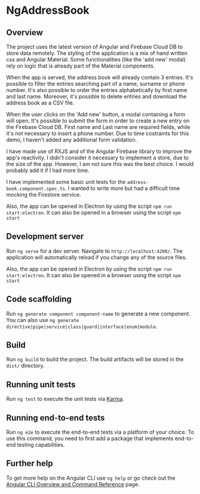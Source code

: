# NgAddressBook

## Overview

The project uses the latest version of Angular and Firebase Cloud DB to store data remotely.
The styling of the application is a mix of hand written css and Angular Material. Some functionalities (like the 'add new' modal) rely on logic that is already part of the Material components.

When the app is served, the address book will already contain 3 entries. It's possible to filter the entries searching part of a name, surname or phone number. It's also possible to order the entries alphabetically by first name and last name. Moreover, it's possible to delete entries and download the address book as a CSV file.

When the user clicks on the 'Add new' button, a modal containing a form will open. It's possible to submit the form in order to create a new entry on the Firebase Cloud DB. First name and Last name are required fields, while it's not necessary to insert a phone number. Due to time costraints for this demo, I haven't added any additional form validation.

I have made use of RXJS and of the Angular Firebase library to improve the app's reactivity. I didn't consider it necessary to implement a store, due to the size of the app. However, I am not sure this was the best choice. I would probably add it if I had more time.

I have implemented some basic unit tests for the `address-book.component.spec.ts`. I wanted to write more but had a difficult time mocking the Firestore service.

Also, the app can be opened in Electron by using the script `npm run start:electron`. It can also be opened in a browser using the script `npm start`

## Development server

Run `ng serve` for a dev server. Navigate to `http://localhost:4200/`. The application will automatically reload if you change any of the source files.

Also, the app can be opened in Electron by using the script `npm run start:electron`. It can also be opened in a browser using the script `npm start`

## Code scaffolding

Run `ng generate component component-name` to generate a new component. You can also use `ng generate directive|pipe|service|class|guard|interface|enum|module`.

## Build

Run `ng build` to build the project. The build artifacts will be stored in the `dist/` directory.

## Running unit tests

Run `ng test` to execute the unit tests via [Karma](https://karma-runner.github.io).

## Running end-to-end tests

Run `ng e2e` to execute the end-to-end tests via a platform of your choice. To use this command, you need to first add a package that implements end-to-end testing capabilities.

## Further help

To get more help on the Angular CLI use `ng help` or go check out the [Angular CLI Overview and Command Reference](https://angular.io/cli) page.

